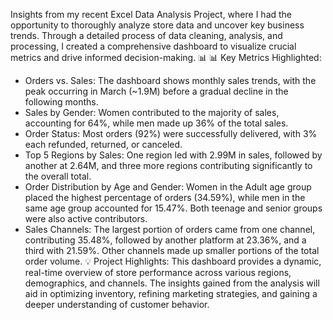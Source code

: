 Insights from my recent Excel Data Analysis Project, where I had the opportunity to thoroughly analyze store data and uncover key business trends. Through a detailed process of data cleaning, analysis, and processing, I created a comprehensive dashboard to visualize crucial metrics and drive informed decision-making. 📊
📊 Key Metrics Highlighted:
* Orders vs. Sales: The dashboard shows monthly sales trends, with the peak occurring in March (~1.9M) before a gradual decline in the following months.
* Sales by Gender: Women contributed to the majority of sales, accounting for 64%, while men made up 36% of the total sales.
* Order Status: Most orders (92%) were successfully delivered, with 3% each refunded, returned, or canceled.
* Top 5 Regions by Sales: One region led with 2.99M in sales, followed by another at 2.64M, and three more regions contributing significantly to the overall total.
* Order Distribution by Age and Gender: Women in the Adult age group placed the highest percentage of orders (34.59%), while men in the same age group accounted for 15.47%. Both teenage and senior groups were also active contributors.
* Sales Channels: The largest portion of orders came from one channel, contributing 35.48%, followed by another platform at 23.36%, and a third with 21.59%. Other channels made up smaller portions of the total order volume.
💡 Project Highlights: This dashboard provides a dynamic, real-time overview of store performance across various regions, demographics, and channels. The insights gained from the analysis will aid in optimizing inventory, refining marketing strategies, and gaining a deeper understanding of customer behavior.
